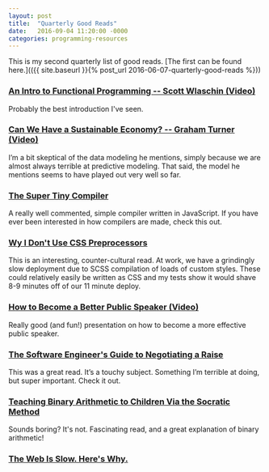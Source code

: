 ```yaml
---
layout: post
title:  "Quarterly Good Reads"
date:   2016-09-04 11:20:00 -0000
categories: programming-resources
---
```


This is my second quarterly list of good reads. [The first can be found here.](({{ site.baseurl }}{% post_url 2016-06-07-quarterly-good-reads %}))

### [An Intro to Functional Programming -- Scott Wlaschin (Video)](https://www.youtube.com/watch?v=E8I19uA-wGY)

Probably the best introduction I've seen.

### [Can We Have a Sustainable Economy? -- Graham Turner (Video)](https://www.youtube.com/watch?v=FnMSDlo8Sh8)

I’m a bit skeptical of the data modeling he mentions, simply because we are almost always terrible at predictive modeling. That said, the model he mentions seems to have played out very well so far.

### [The Super Tiny Compiler](https://github.com/thejameskyle/the-super-tiny-compiler/blob/master/super-tiny-compiler.js)

A really well commented, simple compiler written in JavaScript. If you have ever been interested in how compilers are made, check this out.

### [Wy I Don't Use CSS Preprocessors](http://www.456bereastreet.com/archive/201603/why_i_dont_use_css_preprocessors/)

This is an interesting, counter-cultural read. At work, we have a grindingly slow deployment due to SCSS compilation of loads of custom styles. These could relatively easily be written as CSS and my tests show it would shave 8-9 minutes off of our 11 minute deploy.

### [How to Become a Better Public Speaker (Video)](https://www.youtube.com/watch?v=HAnw168huqA)

Really good (and fun!) presentation on how to become a more effective public speaker.

### [The Software Engineer's Guide to Negotiating a Raise](https://mgadams.com/the-software-engineers-guide-to-negotiating-a-raise-96f8c97abf18#.3plc55387)

This was a great read. It’s a touchy subject. Something I’m terrible at doing, but super important. Check it out.

### [Teaching Binary Arithmetic to Children Via the Socratic Method](http://www.garlikov.com/Soc_Meth.html)

Sounds boring? It's not. Fascinating read, and a great explanation of binary arithmetic!

### [The Web Is Slow. Here's Why.](http://idlewords.com/talks/website_obesity.htm)